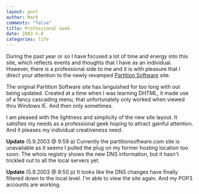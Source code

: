 ```yaml
--- 
layout: post
author: Mark
comments: "false"
title: Professional Geek
date: 2003-5-8
categories: life
---
```

During the past year or so I have focused a lot of time and energy into this site, which reflects events and thoughts that I have as an individual. However, there is a professional side to me and it is with pleasure that I direct your attention to the newly revamped <a href="http://www.partitionsoftware.com" target="_blank">Partition Software</a> site.

The original Partition Software site has languished for too long with out being updated. Created at a time when I was learning DHTML, it made use of a fancy cascading menu, that unfortunately only worked when viewed thru Windows IE. And then only sometimes.

I am pleased with the lightness and simplicity of the new site layout. It satisfies my needs as a professional geek hoping to attract gainful attention. And it pleases my individual creativeness need.

<b>Update</b> (5.9.2003 @ 9:59 a)  Currently the partitionsoftware.com site is unavailable  as it seems I pulled the plug on my former hosting location too soon. The whois registry shows the new DNS information, but it hasn't trickled out to all the local servers yet.

<b>Update</b> (5.9.2003 @ 8:50 p) It looks like the DNS changes have finally filtered down to the local level. I'm able to view the site again. And my POP3 accounts are working.
